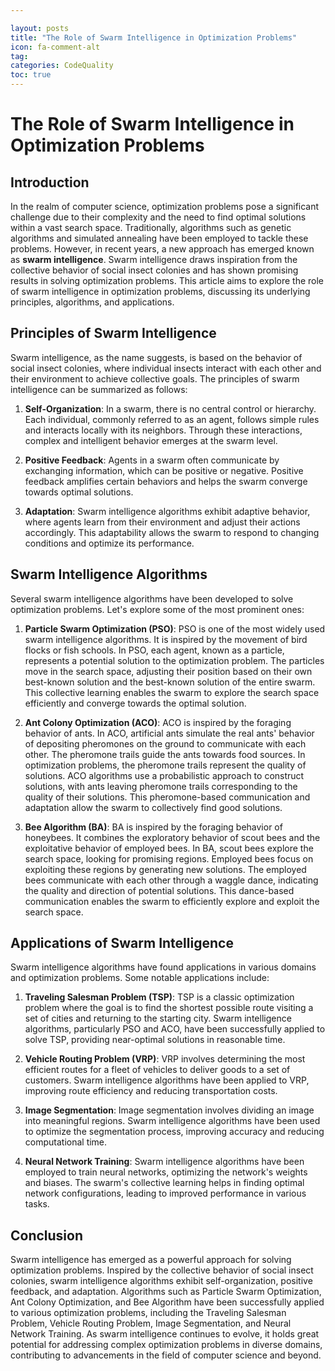 ```yaml
---

layout: posts
title: "The Role of Swarm Intelligence in Optimization Problems"
icon: fa-comment-alt
tag:      
categories: CodeQuality
toc: true
---
```




# The Role of Swarm Intelligence in Optimization Problems

## Introduction
In the realm of computer science, optimization problems pose a significant challenge due to their complexity and the need to find optimal solutions within a vast search space. Traditionally, algorithms such as genetic algorithms and simulated annealing have been employed to tackle these problems. However, in recent years, a new approach has emerged known as **swarm intelligence**. Swarm intelligence draws inspiration from the collective behavior of social insect colonies and has shown promising results in solving optimization problems. This article aims to explore the role of swarm intelligence in optimization problems, discussing its underlying principles, algorithms, and applications.

## Principles of Swarm Intelligence
Swarm intelligence, as the name suggests, is based on the behavior of social insect colonies, where individual insects interact with each other and their environment to achieve collective goals. The principles of swarm intelligence can be summarized as follows:

1. **Self-Organization**: In a swarm, there is no central control or hierarchy. Each individual, commonly referred to as an agent, follows simple rules and interacts locally with its neighbors. Through these interactions, complex and intelligent behavior emerges at the swarm level.

2. **Positive Feedback**: Agents in a swarm often communicate by exchanging information, which can be positive or negative. Positive feedback amplifies certain behaviors and helps the swarm converge towards optimal solutions.

3. **Adaptation**: Swarm intelligence algorithms exhibit adaptive behavior, where agents learn from their environment and adjust their actions accordingly. This adaptability allows the swarm to respond to changing conditions and optimize its performance.

## Swarm Intelligence Algorithms
Several swarm intelligence algorithms have been developed to solve optimization problems. Let's explore some of the most prominent ones:

1. **Particle Swarm Optimization (PSO)**: PSO is one of the most widely used swarm intelligence algorithms. It is inspired by the movement of bird flocks or fish schools. In PSO, each agent, known as a particle, represents a potential solution to the optimization problem. The particles move in the search space, adjusting their position based on their own best-known solution and the best-known solution of the entire swarm. This collective learning enables the swarm to explore the search space efficiently and converge towards the optimal solution.

2. **Ant Colony Optimization (ACO)**: ACO is inspired by the foraging behavior of ants. In ACO, artificial ants simulate the real ants' behavior of depositing pheromones on the ground to communicate with each other. The pheromone trails guide the ants towards food sources. In optimization problems, the pheromone trails represent the quality of solutions. ACO algorithms use a probabilistic approach to construct solutions, with ants leaving pheromone trails corresponding to the quality of their solutions. This pheromone-based communication and adaptation allow the swarm to collectively find good solutions.

3. **Bee Algorithm (BA)**: BA is inspired by the foraging behavior of honeybees. It combines the exploratory behavior of scout bees and the exploitative behavior of employed bees. In BA, scout bees explore the search space, looking for promising regions. Employed bees focus on exploiting these regions by generating new solutions. The employed bees communicate with each other through a waggle dance, indicating the quality and direction of potential solutions. This dance-based communication enables the swarm to efficiently explore and exploit the search space.

## Applications of Swarm Intelligence
Swarm intelligence algorithms have found applications in various domains and optimization problems. Some notable applications include:

1. **Traveling Salesman Problem (TSP)**: TSP is a classic optimization problem where the goal is to find the shortest possible route visiting a set of cities and returning to the starting city. Swarm intelligence algorithms, particularly PSO and ACO, have been successfully applied to solve TSP, providing near-optimal solutions in reasonable time.

2. **Vehicle Routing Problem (VRP)**: VRP involves determining the most efficient routes for a fleet of vehicles to deliver goods to a set of customers. Swarm intelligence algorithms have been applied to VRP, improving route efficiency and reducing transportation costs.

3. **Image Segmentation**: Image segmentation involves dividing an image into meaningful regions. Swarm intelligence algorithms have been used to optimize the segmentation process, improving accuracy and reducing computational time.

4. **Neural Network Training**: Swarm intelligence algorithms have been employed to train neural networks, optimizing the network's weights and biases. The swarm's collective learning helps in finding optimal network configurations, leading to improved performance in various tasks.

## Conclusion
Swarm intelligence has emerged as a powerful approach for solving optimization problems. Inspired by the collective behavior of social insect colonies, swarm intelligence algorithms exhibit self-organization, positive feedback, and adaptation. Algorithms such as Particle Swarm Optimization, Ant Colony Optimization, and Bee Algorithm have been successfully applied to various optimization problems, including the Traveling Salesman Problem, Vehicle Routing Problem, Image Segmentation, and Neural Network Training. As swarm intelligence continues to evolve, it holds great potential for addressing complex optimization problems in diverse domains, contributing to advancements in the field of computer science and beyond.